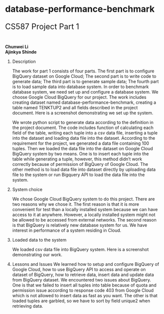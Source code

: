 # database-performance-benchmark
<p align="center">
<p style="font-size:25px">CS587 Project Part 1</p><br>
<b>Chunwei Li</b><br>
<b>Ajinkya Shinde</b>
</p>

1. Description

	The work for part 1 consists of four parts. The first part is to configure BigQuery dataset on Google Cloud; The second part is to write code to generate data; The third part is to generate sample data; The fourth part is to load sample data into database system.
	In order to benchmark database system, we need set up and configure a database system. We choose Google Cloud BigQuery for our project. The work includes creating dataset named database-performance-benchmark, creating a table named TENKTUP2 and all fields described in the project document. Here is a screenshot demonstrating we set up the system.


	We wrote python script to generate data according to the definition in the project document. The code includes function of calculating each field of the table, writing each tuple into a csv data file, inserting a tuple into the dataset and loading data file into the dataset.
	According to the requirement for the project, we generated a data file containing 100 tuples. Then we loaded the data file into the dataset on Google Cloud BigQuery system by two means. One is to insert each tuple into the table while generating a tuple, however, this method didn’t work correctly because of permission of BigQuery of Google Cloud. The other method is to load data file into dataset directly by uploading data file to the system or run Bigquery API to load the data file into the system.


2. System choice

	We chose Google Cloud BigQuery system to do this project. There are two reasons why we chose it. The first reason is that it is more convenient for test than a locally installed system because we can have access to it at anywhere. However, a locally installed system might not be allowed to be accessed from external networks. The second reason is that BigQuery is relatively new database system for us. We have interest in performance of a system residing in Cloud.

3. Loaded data to the system

	We loaded csv data file into BigQuery system. Here is a screenshot demonstrating our work.
	
4.  Lessons and Issues
	We learned how to setup and configure BigQuery of Google Cloud, how to use BigQuery API to access and operate on dataset of BigQuery, how to retrieve data, insert data and update data from BigQuery dataset.
	We encountered two issues about BigQuery. One is that we failed to insert all tuples into table because of quota and permission issue according to response code 403 from Google Cloud which is not allowed to insert data as fast as you want. The other is that loaded tuples are garbled, so we have to sort by field unique2 when retrieving data.



